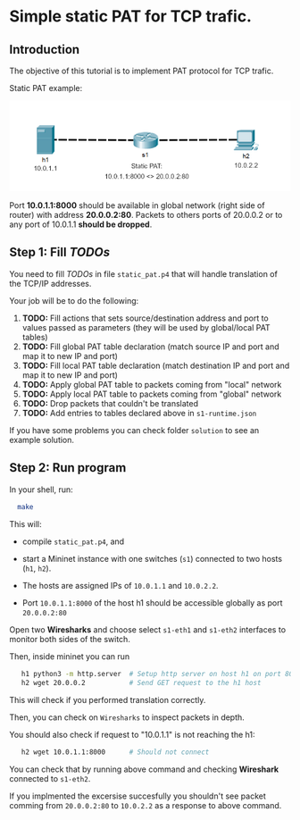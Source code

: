 # Simple static PAT for TCP trafic. 

## Introduction
The objective of this tutorial is to implement PAT protocol for TCP trafic.

Static PAT example:

![static pat example](./static_pat.png)

Port **10.0.1.1:8000** should be available in global network (right side of router) with address **20.0.0.2:80**. Packets to others ports of 20.0.0.2 or to any port of 10.0.1.1 **should be dropped**.

## Step 1: Fill *TODOs* 
You need to fill *TODOs* in file `static_pat.p4` that will handle translation of the TCP/IP addresses. 

Your job will be to do the following:

1. **TODO:** Fill actions that sets source/destination address and port to values passed as parameters (they will be used by global/local PAT tables)
2. **TODO:** Fill global PAT table declaration (match source IP and port and map it to new IP and port)
3. **TODO:** Fill local PAT table declaration (match destination IP and port and map it to new IP and port)
4. **TODO:** Apply global PAT table to packets coming from "local" network
5. **TODO:** Apply local PAT table to packets coming from "global" network
6. **TODO:** Drop packets that couldn't be translated
7. **TODO:** Add entries to tables declared above in `s1-runtime.json`

If you have some problems you can check folder `solution` to see an example solution.


## Step 2: Run program
In your shell, run:
 ```bash
   make
```
This will:
* compile `static_pat.p4`, and

* start a Mininet instance with one switches (`s1`) connected to
    two hosts (`h1`, `h2`).
* The hosts are assigned IPs of `10.0.1.1` and `10.0.2.2`.


* Port `10.0.1.1:8000` of the host h1 should be accessible globally as port `20.0.0.2:80`

Open two **Wiresharks** and choose select `s1-eth1` and `s1-eth2` interfaces to monitor both sides of the switch.

Then, inside mininet you can run
```bash
   h1 python3 -m http.server  # Setup http server on host h1 on port 8000
   h2 wget 20.0.0.2           # Send GET request to the h1 host
```
This will check if you performed translation correctly.

Then, you can check on `Wiresharks` to inspect packets in depth.

You should also check if request to "10.0.1.1" is not reaching the h1:
```bash
   h2 wget 10.0.1.1:8000      # Should not connect
```
You can check that by running above command and checking **Wireshark** connected to `s1-eth2`.

If you implmented the excersise succesfully you shouldn't see packet comming from `20.0.0.2:80` to
`10.0.2.2` as a response to above command.